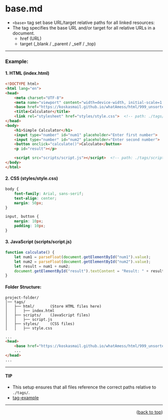 <a name="topage"></a>

# base.md

* `<base>` tag set base URL/target relative paths for all linked resources:
* The <base> tag specifies the base URL and/or target for all relative URLs in a document.
    * href (URL) 
    * target (_blank / _parent / _self / _top)

----

### Example:

#### 1. **HTML (index.html)**

```html
<!DOCTYPE html>
<html lang="en">
<head>
    <meta charset="UTF-8">
    <meta name="viewport" content="width=device-width, initial-scale=1.0">
    <base href="https://koskasmail.github.io/whatAmess/html/999_unsorted/tags/">  <!-- Base path for all relative links -->
    <title>Calculator</title>
    <link rel="stylesheet" href="styles/style.css">  <!-- path: ./tags/styles/style.css -->
</head>
<body>
    <h1>Simple Calculator</h1>
    <input type="number" id="num1" placeholder="Enter first number">
    <input type="number" id="num2" placeholder="Enter second number">
    <button onclick="calculate()">Calculate</button>
    <p id="result"></p>

    <script src="scripts/script.js"></script>  <!-- path: ./tags/scripts/script.js -->
</body>
</html>
```

#### 2. **CSS (styles/style.css)**

```css
body {
    font-family: Arial, sans-serif;
    text-align: center;
    margin: 50px;
}

input, button {
    margin: 10px;
    padding: 10px;
}
```

#### 3. **JavaScript (scripts/script.js)**

```js
function calculate() {
    let num1 = parseFloat(document.getElementById("num1").value);
    let num2 = parseFloat(document.getElementById("num2").value);
    let result = num1 + num2;
    document.getElementById("result").textContent = "Result: " + result;
}
```

#### Folder Structure:
```
project-folder/
│── tags/
│   ├── html/       (Store HTML files here)
│   │   ├── index.html
│   ├── scripts/    (JavaScript files)
│   │   ├── script.js
│   ├── styles/     (CSS files)
│   │   ├── style.css
```

```html
...
<head>
    <base href="https://koskasmail.github.io/whatAmess/html/999_unsorted/tags/">
    ...
</head>
...
```

----

#### TIP
* This setup ensures that all files reference the correct paths relative to `./tags/`.
* [tag-example](https://koskasmail.github.io/whatAmess/html/999_unsorted/tags/base/html/)


---- 

<p align="right">(<a href="#topage">back to top</a>)</p>
<br/>
<br/>
